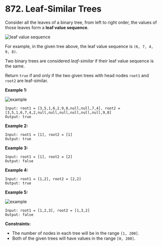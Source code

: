 # 872. Leaf-Similar Trees

Consider all the leaves of a binary tree, from left to right order, the values of those leaves form a **leaf value sequence**.

![leaf value sequence](https://s3-lc-upload.s3.amazonaws.com/uploads/2018/07/16/tree.png)

For example, in the given tree above, the leaf value sequence is `(6, 7, 4, 9, 8)`.

Two binary trees are considered *leaf-similar* if their leaf value sequence is the same.

Return `true` if and only if the two given trees with head nodes `root1` and `root2` are leaf-similar.

**Example 1:**

![example](https://assets.leetcode.com/uploads/2020/09/03/leaf-similar-1.jpg)

```()
Input: root1 = [3,5,1,6,2,9,8,null,null,7,4], root2 = [3,5,1,6,7,4,2,null,null,null,null,null,null,9,8]
Output: true
```

**Example 2:**

```()
Input: root1 = [1], root2 = [1]
Output: true
```

**Example 3:**

```()
Input: root1 = [1], root2 = [2]
Output: false
```

**Example 4:**

```()
Input: root1 = [1,2], root2 = [2,2]
Output: true
```

**Example 5:**

![example](https://assets.leetcode.com/uploads/2020/09/03/leaf-similar-2.jpg)

```()
Input: root1 = [1,2,3], root2 = [1,3,2]
Output: false
```

**Constraints:**

- The number of nodes in each tree will be in the range `[1, 200]`.
- Both of the given trees will have values in the range `[0, 200]`.
